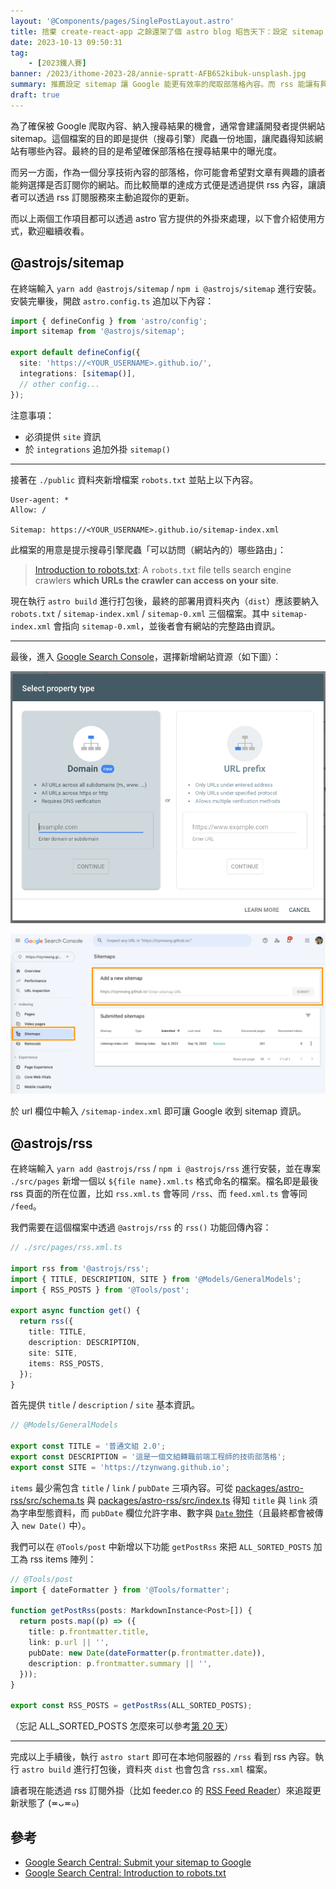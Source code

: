 ```yaml
---
layout: '@Components/pages/SinglePostLayout.astro'
title: 捨棄 create-react-app 之餘還架了個 astro blog 昭告天下：設定 sitemap 與 rss
date: 2023-10-13 09:50:31
tag:
	- [2023鐵人賽]
banner: /2023/ithome-2023-28/annie-spratt-AFB6S2kibuk-unsplash.jpg
summary: 推薦設定 sitemap 讓 Google 能更有效率的爬取部落格內容。而 rss 能讓有興趣的讀者可以選擇主動訂閱網站更新。
draft: true
---
```


為了確保被 Google 爬取內容、納入搜尋結果的機會，通常會建議開發者提供網站 sitemap。這個檔案的目的即是提供（搜尋引擎）爬蟲一份地圖，讓爬蟲得知該網站有哪些內容。最終的目的是希望確保部落格在搜尋結果中的曝光度。

而另一方面，作為一個分享技術內容的部落格，你可能會希望對文章有興趣的讀者能夠選擇是否訂閱你的網站。而比較簡單的達成方式便是透過提供 rss 內容，讓讀者可以透過 rss 訂閱服務來主動追蹤你的更新。

而以上兩個工作項目都可以透過 astro 官方提供的外掛來處理，以下會介紹使用方式，歡迎繼續收看。

## @astrojs/sitemap

在終端輸入 `yarn add @astrojs/sitemap` / `npm i @astrojs/sitemap` 進行安裝。安裝完畢後，開啟 `astro.config.ts` 追加以下內容：

```ts
import { defineConfig } from 'astro/config';
import sitemap from '@astrojs/sitemap';

export default defineConfig({
  site: 'https://<YOUR_USERNAME>.github.io/',
  integrations: [sitemap()],
  // other config...
});
```

注意事項：

- 必須提供 `site` 資訊
- 於 `integrations` 追加外掛 `sitemap()`

---

接著在 `./public` 資料夾新增檔案 `robots.txt` 並貼上以下內容。

```
User-agent: *
Allow: /

Sitemap: https://<YOUR_USERNAME>.github.io/sitemap-index.xml
```

此檔案的用意是提示搜尋引擎爬蟲「可以訪問（網站內的）哪些路由」：

> [Introduction to robots.txt](https://developers.google.com/search/docs/crawling-indexing/robots/intro): A `robots.txt` file tells search engine crawlers **which URLs the crawler can access on your site**.

現在執行 `astro build` 進行打包後，最終的部署用資料夾內（`dist`）應該要納入 `robots.txt` / `sitemap-index.xml` / `sitemap-0.xml` 三個檔案。其中 `sitemap-index.xml` 會指向 `sitemap-0.xml`，並後者會有網站的完整路由資訊。

---

最後，進入 [Google Search Console](https://search.google.com/search-console/about)，選擇新增網站資源（如下圖）：

![Add new property to Google Search Console](/2023/ithome-2023-28/add-new-property-google-search-console.png)

![Add sitemaps](/2023/ithome-2023-28/add-sitemaps.png)

於 url 欄位中輸入 `/sitemap-index.xml` 即可讓 Google 收到 sitemap 資訊。

## @astrojs/rss

在終端輸入 `yarn add @astrojs/rss` / `npm i @astrojs/rss` 進行安裝，並在專案 `./src/pages` 新增一個以 `${file name}.xml.ts` 格式命名的檔案。檔名即是最後 rss 頁面的所在位置，比如 `rss.xml.ts` 會等同 `/rss`、而 `feed.xml.ts` 會等同 `/feed`。

我們需要在這個檔案中透過 `@astrojs/rss` 的 `rss()` 功能回傳內容：

```ts
// ./src/pages/rss.xml.ts

import rss from '@astrojs/rss';
import { TITLE, DESCRIPTION, SITE } from '@Models/GeneralModels';
import { RSS_POSTS } from '@Tools/post';

export async function get() {
  return rss({
    title: TITLE,
    description: DESCRIPTION,
    site: SITE,
    items: RSS_POSTS,
  });
}
```

首先提供 `title` / `description` / `site` 基本資訊。

```ts
// @Models/GeneralModels

export const TITLE = '普通文組 2.0';
export const DESCRIPTION = '這是一個文組轉職前端工程師的技術部落格';
export const SITE = 'https://tzynwang.github.io';
```

`items` 最少需包含 `title` / `link` / `pubDate` 三項內容。可從 [packages/astro-rss/src/schema.ts](https://github.com/withastro/astro/blob/fca6892f8d6a30ceb1e04213be2414dd4cb4d389/packages/astro-rss/src/schema.ts) 與 [packages/astro-rss/src/index.ts](https://github.com/withastro/astro/blob/fca6892f8d6a30ceb1e04213be2414dd4cb4d389/packages/astro-rss/src/index.ts) 得知 `title` 與 `link` 須為字串型態資料，而 `pubDate` 欄位允許字串、數字與 [`Date` 物件](https://zod.dev/?id=dates)（且最終都會被傳入 `new Date()` 中）。

我們可以在 `@Tools/post` 中新增以下功能 `getPostRss` 來把 `ALL_SORTED_POSTS` 加工為 rss items 陣列：

```ts
// @Tools/post
import { dateFormatter } from '@Tools/formatter';

function getPostRss(posts: MarkdownInstance<Post>[]) {
  return posts.map((p) => ({
    title: p.frontmatter.title,
    link: p.url || '',
    pubDate: new Date(dateFormatter(p.frontmatter.date)),
    description: p.frontmatter.summary || '',
  }));
}

export const RSS_POSTS = getPostRss(ALL_SORTED_POSTS);
```

（忘記 ALL_SORTED_POSTS 怎麼來可以參考[第 20 天](/2023/ithome-2023-20)）

---

完成以上手續後，執行 `astro start` 即可在本地伺服器的 `/rss` 看到 rss 內容。執行 `astro build` 進行打包後，資料夾 `dist` 也會包含 `rss.xml` 檔案。

讀者現在能透過 rss 訂閱外掛（比如 feeder.co 的 [RSS Feed Reader](https://chrome.google.com/webstore/detail/rss-feed-reader/pnjaodmkngahhkoihejjehlcdlnohgmp)）來追蹤更新狀態了 (≖ᴗ≖๑)

## 參考

- [Google Search Central: Submit your sitemap to Google](https://developers.google.com/search/docs/crawling-indexing/sitemaps/build-sitemap#addsitemap)
- [Google Search Central: Introduction to robots.txt](https://developers.google.com/search/docs/crawling-indexing/robots/intro)
